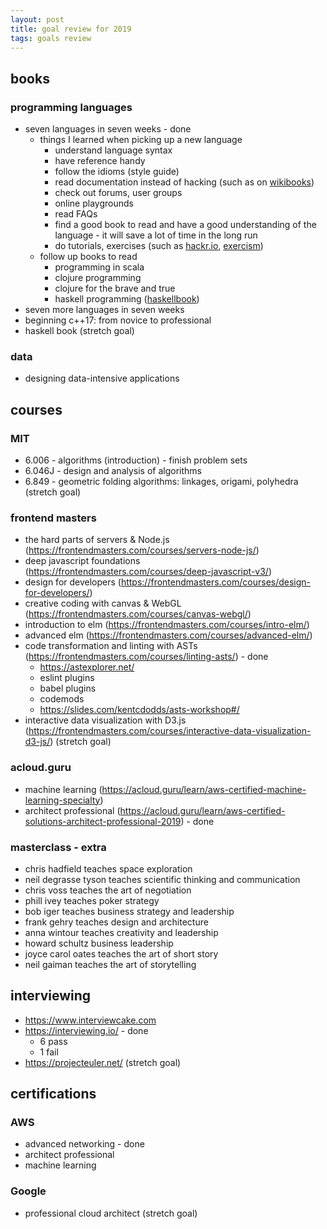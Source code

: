 ```yaml
---
layout: post
title: goal review for 2019
tags: goals review
---
```


## books

### programming languages

* seven languages in seven weeks - done
  * things I learned when picking up a new language
    * understand language syntax
    * have reference handy
    * follow the idioms (style guide)
    * read documentation instead of hacking (such as on [wikibooks](https://en.wikibooks.org/))
    * check out forums, user groups
    * online playgrounds
    * read FAQs
    * find a good book to read and have a good understanding of the language - it will save a lot of time in the long run
    * do tutorials, exercises (such as [hackr.io](https://hackr.io), [exercism](https://exercism.io/my/tracks))
  * follow up books to read
    * programming in scala
    * clojure programming
    * clojure for the brave and true
    * haskell programming ([haskellbook](http://haskellbook.com/))
* seven more languages in seven weeks
* beginning c++17: from novice to professional
* haskell book (stretch goal)

### data

* designing data-intensive applications

## courses

### MIT

* 6.006 - algorithms (introduction) - finish problem sets
* 6.046J - design and analysis of algorithms
* 6.849 - geometric folding algorithms: linkages, origami, polyhedra (stretch goal)

### frontend masters

* the hard parts of servers & Node.js (https://frontendmasters.com/courses/servers-node-js/)
* deep javascript foundations (https://frontendmasters.com/courses/deep-javascript-v3/)
* design for developers (https://frontendmasters.com/courses/design-for-developers/)
* creative coding with canvas & WebGL (https://frontendmasters.com/courses/canvas-webgl/)
* introduction to elm (https://frontendmasters.com/courses/intro-elm/)
* advanced elm (https://frontendmasters.com/courses/advanced-elm/)
* code transformation and linting with ASTs (https://frontendmasters.com/courses/linting-asts/) - done
  * https://astexplorer.net/
  * eslint plugins
  * babel plugins
  * codemods
  * https://slides.com/kentcdodds/asts-workshop#/
* interactive data visualization with D3.js (https://frontendmasters.com/courses/interactive-data-visualization-d3-js/) (stretch goal)

### acloud.guru

* machine learning (https://acloud.guru/learn/aws-certified-machine-learning-specialty)
* architect professional (https://acloud.guru/learn/aws-certified-solutions-architect-professional-2019) - done

### masterclass - extra

* chris hadfield teaches space exploration
* neil degrasse tyson teaches scientific thinking and communication
* chris voss teaches the art of negotiation
* phill ivey teaches poker strategy
* bob iger teaches business strategy and leadership
* frank gehry teaches design and architecture
* anna wintour teaches creativity and leadership
* howard schultz business leadership
* joyce carol oates teaches the art of short story
* neil gaiman teaches the art of storytelling

## interviewing

* https://www.interviewcake.com
* https://interviewing.io/ - done
  * 6 pass
  * 1 fail
* https://projecteuler.net/ (stretch goal)

## certifications

### AWS

* advanced networking - done
* architect professional
* machine learning

### Google

* professional cloud architect (stretch goal)
